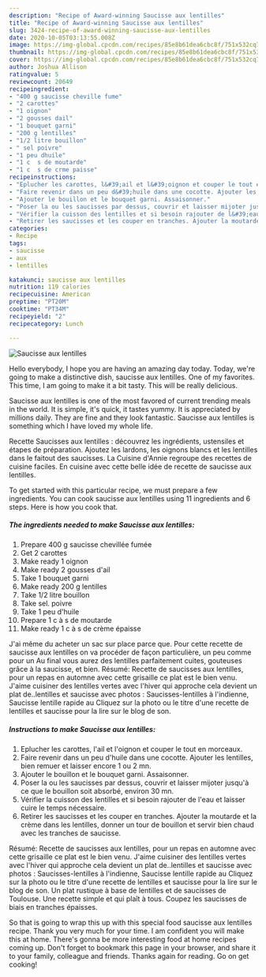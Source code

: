 ```yaml
---
description: "Recipe of Award-winning Saucisse aux lentilles"
title: "Recipe of Award-winning Saucisse aux lentilles"
slug: 3424-recipe-of-award-winning-saucisse-aux-lentilles
date: 2020-10-05T03:13:55.008Z
image: https://img-global.cpcdn.com/recipes/85e8b61dea6cbc8f/751x532cq70/saucisse-aux-lentilles-photo-principale-de-la-recette.jpg
thumbnail: https://img-global.cpcdn.com/recipes/85e8b61dea6cbc8f/751x532cq70/saucisse-aux-lentilles-photo-principale-de-la-recette.jpg
cover: https://img-global.cpcdn.com/recipes/85e8b61dea6cbc8f/751x532cq70/saucisse-aux-lentilles-photo-principale-de-la-recette.jpg
author: Joshua Allison
ratingvalue: 5
reviewcount: 20649
recipeingredient:
- "400 g saucisse cheville fume"
- "2 carottes"
- "1 oignon"
- "2 gousses dail"
- "1 bouquet garni"
- "200 g lentilles"
- "1/2 litre bouillon"
- " sel poivre"
- "1 peu dhuile"
- "1 c  s de moutarde"
- "1 c  s de crme paisse"
recipeinstructions:
- "Eplucher les carottes, l&#39;ail et l&#39;oignon et couper le tout en morceaux."
- "Faire revenir dans un peu d&#39;huile dans une cocotte. Ajouter les lentilles, bien remuer et laisser encore 1 ou 2 mn."
- "Ajouter le bouillon et le bouquet garni. Assaisonner."
- "Poser la ou les saucisses par dessus, couvrir et laisser mijoter jusqu&#39;à ce que le bouillon soit absorbé, environ 30 mn."
- "Vérifier la cuisson des lentilles et si besoin rajouter de l&#39;eau et laisser cuire le temps nécessaire."
- "Retirer les saucisses et les couper en tranches. Ajouter la moutarde et la crème dans les lentilles, donner un tour de bouillon et servir bien chaud avec les tranches de saucisse."
categories:
- Recipe
tags:
- saucisse
- aux
- lentilles

katakunci: saucisse aux lentilles 
nutrition: 119 calories
recipecuisine: American
preptime: "PT20M"
cooktime: "PT34M"
recipeyield: "2"
recipecategory: Lunch

---
```



![Saucisse aux lentilles](https://img-global.cpcdn.com/recipes/85e8b61dea6cbc8f/751x532cq70/saucisse-aux-lentilles-photo-principale-de-la-recette.jpg)

Hello everybody, I hope you are having an amazing day today. Today, we're going to make a distinctive dish, saucisse aux lentilles. One of my favorites. This time, I am going to make it a bit tasty. This will be really delicious.

Saucisse aux lentilles is one of the most favored of current trending meals in the world. It is simple, it's quick, it tastes yummy. It is appreciated by millions daily. They are fine and they look fantastic. Saucisse aux lentilles is something which I have loved my whole life.

Recette Saucisses aux lentilles : découvrez les ingrédients, ustensiles et étapes de préparation. Ajoutez les lardons, les oignons blancs et les lentilles dans le faitout des saucisses. La Cuisine d&#39;Annie regroupe des recettes de cuisine faciles. En cuisine avec cette belle idée de recette de saucisse aux lentilles.


To get started with this particular recipe, we must prepare a few ingredients. You can cook saucisse aux lentilles using 11 ingredients and 6 steps. Here is how you cook that.

<!--inarticleads1-->

##### The ingredients needed to make Saucisse aux lentilles:

1. Prepare 400 g saucisse chevillée fumée
1. Get 2 carottes
1. Make ready 1 oignon
1. Make ready 2 gousses d&#39;ail
1. Take 1 bouquet garni
1. Make ready 200 g lentilles
1. Take 1/2 litre bouillon
1. Take  sel. poivre
1. Take 1 peu d&#39;huile
1. Prepare 1 c à s de moutarde
1. Make ready 1 c à s de crème épaisse


J&#39;ai même du acheter un sac sur place parce que. Pour cette recette de saucisse aux lentilles on va procéder de façon particulière, un peu comme pour un Au final vous aurez des lentilles parfaitement cuites, gouteuses grâce à la saucisse, et bien. Résumé: Recette de saucisses aux lentilles, pour un repas en automne avec cette grisaille ce plat est le bien venu. J&#39;aime cuisiner des lentilles vertes avec l&#39;hiver qui approche cela devient un plat de..lentilles et saucisse avec photos : Saucisses-lentilles à l&#39;indienne, Saucisse lentille rapide au Cliquez sur la photo ou le titre d&#39;une recette de lentilles et saucisse pour la lire sur le blog de son. 

<!--inarticleads2-->

##### Instructions to make Saucisse aux lentilles:

1. Eplucher les carottes, l&#39;ail et l&#39;oignon et couper le tout en morceaux.
1. Faire revenir dans un peu d&#39;huile dans une cocotte. Ajouter les lentilles, bien remuer et laisser encore 1 ou 2 mn.
1. Ajouter le bouillon et le bouquet garni. Assaisonner.
1. Poser la ou les saucisses par dessus, couvrir et laisser mijoter jusqu&#39;à ce que le bouillon soit absorbé, environ 30 mn.
1. Vérifier la cuisson des lentilles et si besoin rajouter de l&#39;eau et laisser cuire le temps nécessaire.
1. Retirer les saucisses et les couper en tranches. Ajouter la moutarde et la crème dans les lentilles, donner un tour de bouillon et servir bien chaud avec les tranches de saucisse.


Résumé: Recette de saucisses aux lentilles, pour un repas en automne avec cette grisaille ce plat est le bien venu. J&#39;aime cuisiner des lentilles vertes avec l&#39;hiver qui approche cela devient un plat de..lentilles et saucisse avec photos : Saucisses-lentilles à l&#39;indienne, Saucisse lentille rapide au Cliquez sur la photo ou le titre d&#39;une recette de lentilles et saucisse pour la lire sur le blog de son. Un plat rustique à base de lentilles et de saucisses de Toulouse. Une recette simple et qui plaît à tous. Coupez les saucisses de biais en tranches épaisses. 

So that is going to wrap this up with this special food saucisse aux lentilles recipe. Thank you very much for your time. I am confident you will make this at home. There's gonna be more interesting food at home recipes coming up. Don't forget to bookmark this page in your browser, and share it to your family, colleague and friends. Thanks again for reading. Go on get cooking!
